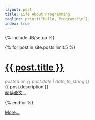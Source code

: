 ```yaml
---
layout: post
title: Life About Programming
tagline: printf("Hello, Programs!\n");
index: true
---
```

{% include JB/setup %}

{% for post in site.posts limit:5 %}

<div class="index-post">
  <div class="index-post-header">
    <div><h1 class="index-post-title"><a class="index-post-title" href="{{ post.url }}">{{ post.title }}</a></h1></div>
    <div style="color:grey;"><em>posted on {{ post.date | date_to_string }}</em></div>
  </div>
  <div>
    {{ post.description }}
  </div>
  <div class="index-post-link">
    <a href="{{ post.url }}">阅读全文...</a>
  </div>
</div>

{% endfor %}

<div>
  <a href="{{ site.JB.archive_path }}">More...</a>
</div>
